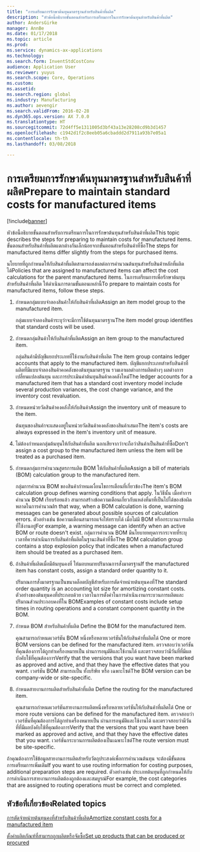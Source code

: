 ```yaml
---
title: "การเตรียมการรักษาต้นทุนมาตรฐานสำหรับสินค้าที่ผลิต"
description: "หัวข้อนี้อธิบายขั้นตอนสำหรับการเตรียมการในการรักษาต้นทุนสำหรับสินค้าที่ผลิต"
author: AndersGirke
manager: AnnBe
ms.date: 01/17/2018
ms.topic: article
ms.prod: 
ms.service: dynamics-ax-applications
ms.technology: 
ms.search.form: InventStdCostConv
audience: Application User
ms.reviewer: yuyus
ms.search.scope: Core, Operations
ms.custom: 
ms.assetid: 
ms.search.region: global
ms.industry: Manufacturing
ms.author: aevengir
ms.search.validFrom: 2016-02-28
ms.dyn365.ops.version: AX 7.0.0
ms.translationtype: HT
ms.sourcegitcommit: 72d4ff5e1311005d3bf43a13e28208cd9b3d1457
ms.openlocfilehash: c1942d1f2c8eeb05a6cbaddd2d7911a93b7e05a1
ms.contentlocale: th-th
ms.lasthandoff: 03/08/2018

---
```



# <a name="prepare-to-maintain-standard-costs-for-manufactured-items"></a><span data-ttu-id="0ef24-103">การเตรียมการรักษาต้นทุนมาตรฐานสำหรับสินค้าที่ผลิต</span><span class="sxs-lookup"><span data-stu-id="0ef24-103">Prepare to maintain standard costs for manufactured items</span></span>

[!include[banner](../includes/banner.md)]

<span data-ttu-id="0ef24-104">หัวข้อนี้อธิบายขั้นตอนสำหรับการเตรียมการในการรักษาต้นทุนสำหรับสินค้าที่ผลิต</span><span class="sxs-lookup"><span data-stu-id="0ef24-104">This topic describes the steps for preparing to maintain costs for manufactured items.</span></span> <span data-ttu-id="0ef24-105">ขั้นตอนสำหรับสินค้าที่ผลิตแตกต่างกันเล็กน้อยจากขั้นตอนสำหรับสินค้าที่ซื้อ</span><span class="sxs-lookup"><span data-stu-id="0ef24-105">The steps for manufactured items differ slightly from the steps for purchased items.</span></span>

<span data-ttu-id="0ef24-106">นโยบายที่ถูกกำหนดให้กับสินค้าที่ผลิตสามารถส่งผลต่อการคำนวณต้นทุนสำหรับสินค้าหลักที่ผลิตได้</span><span class="sxs-lookup"><span data-stu-id="0ef24-106">Policies that are assigned to manufactured items can affect the cost calculations for the parent manufactured items.</span></span> <span data-ttu-id="0ef24-107">ในการเตรียมการเพื่อรักษาต้นทุนสำหรับสินค้าที่ผลิต ให้ดำเนินการตามขั้นตอนเหล่านี้</span><span class="sxs-lookup"><span data-stu-id="0ef24-107">To prepare to maintain costs for manufactured items, follow these steps.</span></span>

1. <span data-ttu-id="0ef24-108">กำหนดกลุ่มแบบจำลองสินค้าให้กับสินค้าที่ผลิต</span><span class="sxs-lookup"><span data-stu-id="0ef24-108">Assign an item model group to the manufactured item.</span></span> 

   <span data-ttu-id="0ef24-109">กลุ่มแบบจำลองสินค้าระบุว่าจะมีการใช้ต้นทุนมาตรฐาน</span><span class="sxs-lookup"><span data-stu-id="0ef24-109">The item model group identifies that standard costs will be used.</span></span>

2. <span data-ttu-id="0ef24-110">กำหนดกลุ่มสินค้าให้กับสินค้าที่ผลิต</span><span class="sxs-lookup"><span data-stu-id="0ef24-110">Assign an item group to the manufactured item.</span></span> 

   <span data-ttu-id="0ef24-111">กลุ่มสินค้ามีบัญชีแยกประเภทที่ใช้งานกับสินค้าที่ผลิต </span><span class="sxs-lookup"><span data-stu-id="0ef24-111">The item group contains ledger accounts that apply to the manufactured item.</span></span> <span data-ttu-id="0ef24-112">บัญชีแยกประเภทสำหรับสินค้าที่ผลิตที่มีแบบจำลองสินค้าคงคลังของต้นทุนมาตรฐาน รวมเอาผลต่างการผลิตต่างๆ ผลต่างการเปลี่ยนแปลงต้นทุน และการประเมินค่าต้นทุนสินค้าคงคลังใหม่</span><span class="sxs-lookup"><span data-stu-id="0ef24-112">The ledger accounts for a manufactured item that has a standard cost inventory model include several production variances, the cost change variance, and the inventory cost revaluation.</span></span>

3. <span data-ttu-id="0ef24-113">กำหนดหน่วยวัดสินค้าคงคลังให้กับสินค้า</span><span class="sxs-lookup"><span data-stu-id="0ef24-113">Assign the inventory unit of measure to the item.</span></span> 

   <span data-ttu-id="0ef24-114">ต้นทุนของสินค้าจะแสดงอยู่ในหน่วยวัดสินค้าคงคลังของสินค้าเสมอ</span><span class="sxs-lookup"><span data-stu-id="0ef24-114">The item's costs are always expressed in the item's inventory unit of measure.</span></span>

4. <span data-ttu-id="0ef24-115">ไม่ต้องกำหนดกลุ่มต้นทุนให้กับสินค้าที่ผลิต นอกเสียจากว่าจะถือว่าสินค้าเป็นสินค้าที่ซื้อ</span><span class="sxs-lookup"><span data-stu-id="0ef24-115">Don't assign a cost group to the manufactured item unless the item will be treated as a purchased item.</span></span>

5. <span data-ttu-id="0ef24-116">กำหนดกลุ่มการคำนวณสูตรการผลิต BOM ให้กับสินค้าที่ผลิต</span><span class="sxs-lookup"><span data-stu-id="0ef24-116">Assign a bill of materials (BOM) calculation group to the manufactured item.</span></span> 

   <span data-ttu-id="0ef24-117">กลุ่มการคำนวณ BOM ของสินค้ากำหนดเงื่อนไขการเตือนที่เกี่ยวข้อง</span><span class="sxs-lookup"><span data-stu-id="0ef24-117">The item's BOM calculation group defines warning conditions that apply.</span></span> <span data-ttu-id="0ef24-118">ในวิธีนั้น เมื่อทำการคำนวณ BOM เรียบร้อยแล้ว สามารถสร้างข้อความเตือนเกี่ยวกับแหล่งที่มาที่เป็นไปได้ของข้อผิดพลาดในการคำนวณ</span><span class="sxs-lookup"><span data-stu-id="0ef24-118">In that way, when a BOM calculation is done, warning messages can be generated about possible sources of calculation errors.</span></span> <span data-ttu-id="0ef24-119">ตัวอย่างเช่น ข้อความเตือนสามารถแจ้งให้ทราบได้ เมื่อไม่มี BOM หรือกระบวนการผลิตที่ใช้งานอยู่</span><span class="sxs-lookup"><span data-stu-id="0ef24-119">For example, a warning message can identify when an active BOM or route doesn't exist.</span></span> <span data-ttu-id="0ef24-120">กลุ่มการคำนวณ BOM มีนโยบายหยุดการกระจายที่ระบุเวลาที่ควรดำเนินการกับสินค้าที่ผลิตในฐานะสินค้าที่ซื้อ</span><span class="sxs-lookup"><span data-stu-id="0ef24-120">The BOM calculation group contains a stop explosion policy that indicates when a manufactured item should be treated as a purchased item.</span></span>

6. <span data-ttu-id="0ef24-121">ถ้าสินค้าที่ผลิตเมื่อมีต้นทุนคงที่ ให้มอบหมายปริมาณการสั่งมาตรฐาน</span><span class="sxs-lookup"><span data-stu-id="0ef24-121">If the manufactured item has constant costs, assign a standard order quantity to it.</span></span> 

   <span data-ttu-id="0ef24-122">ปริมาณการสั่งมาตรฐานเป็นขนาดล็อตบัญชีสำหรับการตัดจำหน่ายต้นทุนคงที่</span><span class="sxs-lookup"><span data-stu-id="0ef24-122">The standard order quantity is an accounting lot size for amortizing constant costs.</span></span> <span data-ttu-id="0ef24-123">ตัวอย่างของต้นทุนคงที่ประกอบด้วย เวลาในการตั้งค่าในการดำเนินงานกระบวนการผลิตและปริมาณส่วนประกอบคงที่ใน BOM</span><span class="sxs-lookup"><span data-stu-id="0ef24-123">Examples of constant costs include setup times in routing operations and a constant component quantity in the BOM.</span></span>

7. <span data-ttu-id="0ef24-124">กำหนด BOM สำหรับสินค้าที่ผลิต </span><span class="sxs-lookup"><span data-stu-id="0ef24-124">Define the BOM for the manufactured item.</span></span> 

   <span data-ttu-id="0ef24-125">คุณสามารถกำหนดเวอร์ชัน BOM หนึ่งหรือหลายเวอร์ชันให้กับสินค้าที่ผลิตได้ </span><span class="sxs-lookup"><span data-stu-id="0ef24-125">One or more BOM versions can be defined for the manufactured item.</span></span> <span data-ttu-id="0ef24-126">ตรวจสอบว่าเวอร์ชันที่คุณต้องการได้ถูกทำเครื่องหมายเป็น ผ่านการอนุมัติและใช้งานได้ และตรวจสอบว่ามีวันที่ที่มีผลบังคับใช้ที่คุณต้องการ</span><span class="sxs-lookup"><span data-stu-id="0ef24-126">Verify that the versions that you want have been marked as approved and active, and that they have the effective dates that you want.</span></span> <span data-ttu-id="0ef24-127">เวอร์ชัน BOM สามารถเป็น ทั้งบริษัท หรือ เฉพาะไซต์</span><span class="sxs-lookup"><span data-stu-id="0ef24-127">The BOM version can be company-wide or site-specific.</span></span>

8. <span data-ttu-id="0ef24-128">กำหนดสายงานการผลิตสำหรับสินค้าที่ผลิต </span><span class="sxs-lookup"><span data-stu-id="0ef24-128">Define the routing for the manufactured item.</span></span> 

   <span data-ttu-id="0ef24-129">คุณสามารถกำหนดเวอร์ชันสายงานการผลิตหนึ่งหรือหลายเวอร์ชันให้กับสินค้าที่ผลิตได้ </span><span class="sxs-lookup"><span data-stu-id="0ef24-129">One or more route versions can be defined for the manufactured item.</span></span> <span data-ttu-id="0ef24-130">ตรวจสอบว่าเวอร์ชันที่คุณต้องการได้ถูกทำเครื่องหมายเป็น ผ่านการอนุมัติและใช้งานได้ และตรวจสอบว่ามีวันที่ที่มีผลบังคับใช้ที่คุณต้องการ</span><span class="sxs-lookup"><span data-stu-id="0ef24-130">Verify that the versions that you want have been marked as approved and active, and that they have the effective dates that you want.</span></span> <span data-ttu-id="0ef24-131">เวอร์ชันกระบวนการผลิตต้องเป็นเฉพาะไซต์</span><span class="sxs-lookup"><span data-stu-id="0ef24-131">The route version must be site-specific.</span></span>

<span data-ttu-id="0ef24-132">ถ้าคุณต้องการใช้ข้อมูลสายงานการผลิตสำหรับวัตถุประสงค์เพื่อการคำนวณต้นทุน จะต้องมีขั้นตอนการเตรียมการเพิ่มเติม</span><span class="sxs-lookup"><span data-stu-id="0ef24-132">If you want to use routing information for costing purposes, additional preparation steps are required.</span></span> <span data-ttu-id="0ef24-133">ตัวอย่างเช่น ประเภทต้นทุนที่ถูกกำหนดให้กับการดำเนินการสายงานการผลิตต้องถูกต้องและสมบูรณ์</span><span class="sxs-lookup"><span data-stu-id="0ef24-133">For example, the cost categories that are assigned to routing operations must be correct and completed.</span></span>

<a name="related-topics"></a><span data-ttu-id="0ef24-134">หัวข้อที่เกี่ยวข้อง</span><span class="sxs-lookup"><span data-stu-id="0ef24-134">Related topics</span></span>
--------

[<span data-ttu-id="0ef24-135">การตัดจำหน่ายต้นทุนคงที่สำหรับสินค้าที่ผลิต</span><span class="sxs-lookup"><span data-stu-id="0ef24-135">Amortize constant costs for a manufactured item</span></span>](amortize-constant-costs-manufactured-item.md)

[<span data-ttu-id="0ef24-136">ตั้งค่าผลิตภัณฑ์ที่สามารถถูกผลิตหรือจัดซื้อ</span><span class="sxs-lookup"><span data-stu-id="0ef24-136">Set up products that can be produced or procured</span></span>](manufactured-items-treated-as-purchased-items.md)


